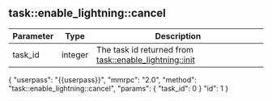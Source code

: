 ## task\:\:enable_lightning\:\:cancel

| Parameter            | Type    | Description |
|----------------------|---------|-------------|
| task_id              | integer | The task id returned from [task::enable_lightning::init](/basic-docs/atomicdex-api-20-dev/lighting-tasks.html#task_enable_lightning_init)         |

{
    "userpass": "{{userpass}}",
    "mmrpc": "2.0",
    "method": "task::enable_lightning::cancel",
    "params": {
        "task_id": 0
    }
    "id": 1
}